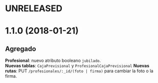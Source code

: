 # UNRELEASED



# 1.1.0 (2018-01-21)

## Agregado

**Profesional**:  nuevo atributo booleano `jubilado`.    
**Nuevas tablas**: `CajaPrevisional` y `ProfesionalCajaPrevisional`
**Nuevas rutas**: PUT `/profesionales/:_id/(foto | firma)` para cambiar la foto o la firma.